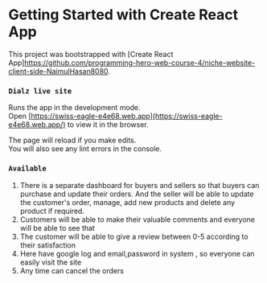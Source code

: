 # Getting Started with Create React App

This project was bootstrapped with [Create React App]https://github.com/programming-hero-web-course-4/niche-website-client-side-NaimulHasan8080.


### `Dialz live site`

Runs the app in the development mode.\
Open [https://swiss-eagle-e4e68.web.app](https://swiss-eagle-e4e68.web.app/) to view it in the browser.

The page will reload if you make edits.\
You will also see any lint errors in the console.

### `Available`
1. There is a separate dashboard for buyers and sellers so that buyers can purchase and update their orders. And the seller will be able to update the customer's order, manage, add new products and delete any product if required.
2. Customers will be able to make their valuable comments and everyone will be able to see that
3. The customer will be able to give a review between 0-5 according to their satisfaction
4. Here have google log and email,password in system , so everyone can easily visit the site
5. Any time can cancel the orders
